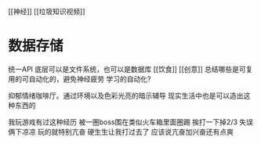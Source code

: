 [[神经]]
[[垃圾知识视频]]
# 数据存储
统一API
底层可以是文件系统，也可以是数据库
[[饮食]]
[[创意]]
总结哪些是可复用的可自动化的，避免神经疲劳
学习的自动化?

抑郁情绪咖啡厅。通过环境以及色彩光亮的暗示辅导 现实生活中也是可以造出这种东西的

我玩游戏有过这种经历 被一圈boss围在类似火车箱里面圈踢 挨打一下掉2/3 失误俩下凉凉 玩的就特别亢奋 硬生生让我打过去了 应该说亢奋加兴奋还有点爽